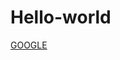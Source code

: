 # Hello-world
<a href="www.google.com">GOOGLE</a>
<p id="demo"></p>

<script>
document.getElementById("demo").innerHTML = Date();
</script>
